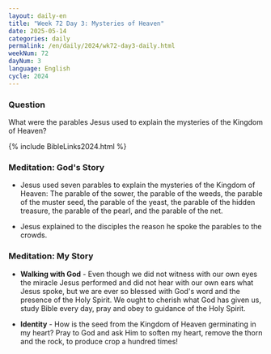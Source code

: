 ```yaml
---
layout: daily-en
title: "Week 72 Day 3: Mysteries of Heaven"
date: 2025-05-14
categories: daily
permalink: /en/daily/2024/wk72-day3-daily.html
weekNum: 72
dayNum: 3
language: English
cycle: 2024
---
```


### Question     
What were the parables Jesus used to explain the mysteries of the Kingdom of Heaven?

{% include BibleLinks2024.html %} 

### Meditation: God's Story   
+ Jesus used seven parables to explain the mysteries of the Kingdom of Heaven: The parable of the sower, the parable of the weeds, the parable of the muster seed, the parable of the yeast, the parable of the hidden treasure, the parable of the pearl, and the parable of the net. 

+ Jesus explained to the disciples the reason he spoke the parables to the crowds. 

### Meditation: My Story   
+ **Walking with God** - Even though we did not witness with our own eyes the miracle Jesus performed and did not hear with our own ears what Jesus spoke, but we are ever so blessed with God's word and the presence of the Holy Spirit. We ought to cherish what God has given us, study Bible every day, pray and obey to guidance of the Holy Spirit.  

+ **Identity** - How is the seed from the Kingdom of Heaven germinating in my heart? Pray to God and ask Him to soften my heart, remove the thorn and the rock, to produce crop a hundred times! 
